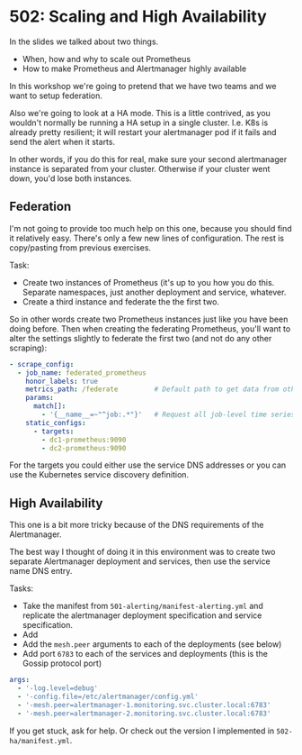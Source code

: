 # 502: Scaling and High Availability

In the slides we talked about two things.

- When, how and why to scale out Prometheus
- How to make Prometheus and Alertmanager highly available

In this workshop we're going to pretend that we have two teams and we want to setup federation.

Also we're going to look at a HA mode. This is a little contrived, as you wouldn't normally be
running a HA setup in a single cluster. I.e. K8s is already pretty resilient; it will restart your
alertmanager pod if it fails and send the alert when it starts.

In other words, if you do this for real, make sure your second alertmanager instance is separated
from your cluster. Otherwise if your cluster went down, you'd lose both instances.

## Federation

I'm not going to provide too much help on this one, because you should find it relatively easy.
There's only a few new lines of configuration. The rest is copy/pasting from previous exercises.

Task:

- Create two instances of Prometheus (it's up to you how you do this. Separate namespaces, just
  another deployment and service, whatever.
- Create a third instance and federate the the first two.

So in other words create two Prometheus instances just like you have been doing before. Then when
creating the federating Prometheus, you'll want to alter the settings slightly to federate the first
two (and not do any other scraping):

```yaml
- scrape_config:
  - job_name: federated_prometheus
    honor_labels: true
    metrics_path: /federate         # Default path to get data from other Prom nodes
    params:
      match[]:
        - '{__name__=~"^job:.*"}'   # Request all job-level time series
    static_configs:
      - targets:
        - dc1-prometheus:9090
        - dc2-prometheus:9090
```

For the targets you could either use the service DNS addresses or you can use the Kubernetes service
discovery definition.

## High Availability

This one is a bit more tricky because of the DNS requirements of the Alertmanager.

The best way I thought of doing it in this environment was to create two separate Alertmanager
deployment and services, then use the service name DNS entry.

Tasks:
- Take the manifest from `501-alerting/manifest-alerting.yml` and replicate the alertmanager
  deployment specification and service specification.
- Add
- Add the `mesh.peer` arguments to each of the deployments (see below)
- Add port `6783` to each of the services and deployments (this is the Gossip protocol port)

```yaml
args:
  - '-log.level=debug'
  - '-config.file=/etc/alertmanager/config.yml'
  - '-mesh.peer=alertmanager-1.monitoring.svc.cluster.local:6783'
  - '-mesh.peer=alertmanager-2.monitoring.svc.cluster.local:6783'
```

If you get stuck, ask for help. Or check out the version I implemented in `502-ha/manifest.yml`.
